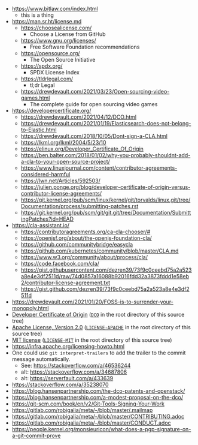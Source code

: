 - https://www.bitlaw.com/index.html
  - this is a thing
- https://man.sr.ht/license.md
  - https://choosealicense.com/
    - Choose a License from GitHub
  - https://www.gnu.org/licenses/
    - Free Software Foundation recommendations
  - https://opensource.org/
    - The Open Source Initiative
  - https://spdx.org/
    - SPDX License Index
  - https://tldrlegal.com/
    - tl;dr Legal
  - https://drewdevault.com/2021/03/23/Open-sourcing-video-games.html
    - The complete guide for open sourcing video games
- https://developercertificate.org/
  - https://drewdevault.com/2021/04/12/DCO.html
  - https://drewdevault.com/2021/01/19/Elasticsearch-does-not-belong-to-Elastic.html
  - https://drewdevault.com/2018/10/05/Dont-sign-a-CLA.html
  - https://lkml.org/lkml/2004/5/23/10
  - https://elinux.org/Developer_Certificate_Of_Origin
  - https://ben.balter.com/2018/01/02/why-you-probably-shouldnt-add-a-cla-to-your-open-source-project/
  - https://www.linuxjournal.com/content/contributor-agreements-considered-harmful
  - https://lwn.net/Articles/592503/
  - https://julien.ponge.org/blog/developer-certificate-of-origin-versus-contributor-license-agreements/
  - https://git.kernel.org/pub/scm/linux/kernel/git/torvalds/linux.git/tree/Documentation/process/submitting-patches.rst
  - https://git.kernel.org/pub/scm/git/git.git/tree/Documentation/SubmittingPatches?id=HEAD
- https://cla-assistant.io/
  - https://contributoragreements.org/ca-cla-chooser/#
  - https://openjsf.org/about/the-openjs-foundation-cla/
  - https://github.com/communitybridge/easycla
  - https://github.com/kubernetes/community/blob/master/CLA.md
  - https://www.w3.org/community/about/process/cla/
  - https://code.facebook.com/cla/
  - https://gist.githubusercontent.com/dezren39/73f9c0ceebd75a2a523a8e4e3df2511d/raw/74d0857a16088b92016fdd32a3873fddd1e58eb2/contributor-license-agreement.txt
  - https://gist.github.com/dezren39/73f9c0ceebd75a2a523a8e4e3df2511d
- https://drewdevault.com/2021/01/20/FOSS-is-to-surrender-your-monopoly.html
- [Developer Certificate of Origin](https://developercertificate.org/) ([`DCO`](DCO) in the root directory of this source tree)
- [Apache License, Version 2.0](https://www.apache.org/licenses/LICENSE-2.0) ([`LICENSE-APACHE`](LICENSE-APACHE) in the root directory of this source tree)
- [MIT license](https://opensource.org/licenses/MIT) ([`LICENSE-MIT`](LICENSE-MIT) in the root directory of this source tree)
- https://infra.apache.org/licensing-howto.html
- One could use `git interpret-trailers` to add the trailer to the commit message automatically.
  - See: https://stackoverflow.com/a/46536244
  - alt: https://stackoverflow.com/a/34687806
  - alt: https://serverfault.com/a/433639
- https://stackoverflow.com/a/35238070
- https://blog.hansenpartnership.com/the-dco-patents-and-openstack/
- https://blog.hansenpartnership.com/a-modest-proposal-on-the-dco/
- https://git-scm.com/book/en/v2/Git-Tools-Signing-Your-Work
- https://gitlab.com/robigalia/meta/-/blob/master/.mailmap
- https://gitlab.com/robigalia/meta/-/blob/master/CONTRIBUTING.adoc
- https://gitlab.com/robigalia/meta/-/blob/master/CONDUCT.adoc
- https://people.kernel.org/monsieuricon/what-does-a-pgp-signature-on-a-git-commit-prove
